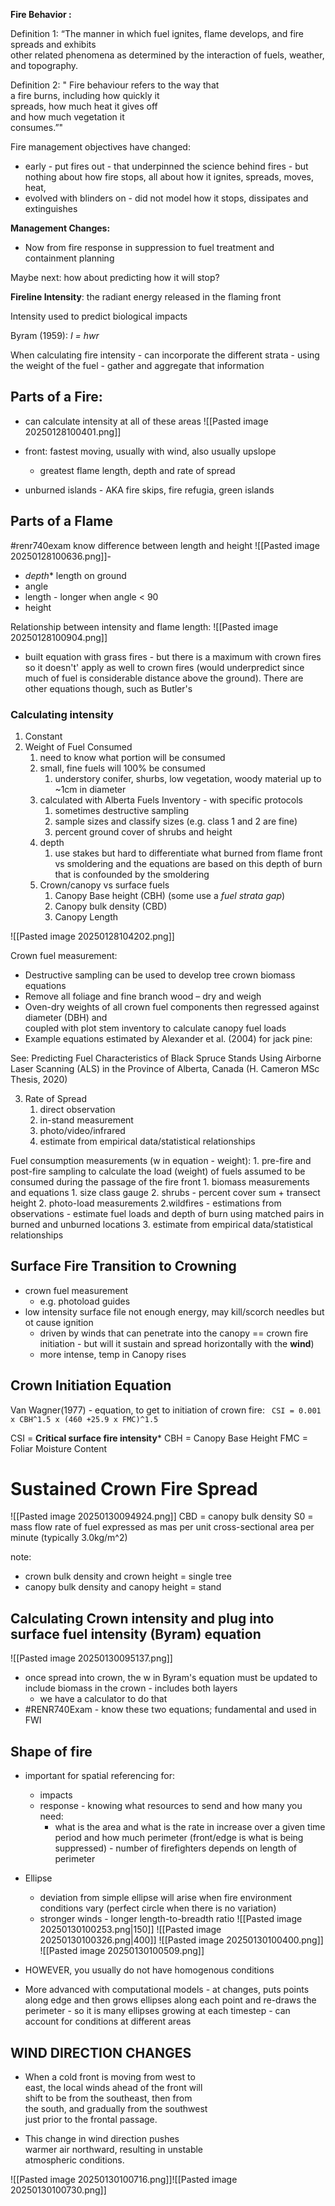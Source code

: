 **Fire Behavior :** 

Definition 1: “The manner in which fuel ignites, flame develops, and fire spreads and exhibits  
other related phenomena as determined by the interaction of fuels, weather,  
and topography.

Definition 2: " Fire behaviour refers to the way that  
a fire burns, including how quickly it  
spreads, how much heat it gives off  
and how much vegetation it  
consumes.”"

Fire management objectives have changed:
- early - put fires out - that underpinned the science behind fires - but nothing about how fire stops, all about how it ignites, spreads, moves, heat,
- evolved with blinders on - did not model how it stops, dissipates and extinguishes

**Management Changes:**
- Now from fire response in suppression to fuel treatment and containment planning

Maybe next: how about predicting how it will stop? 


**Fireline Intensity**: the radiant energy released in the flaming front

Intensity used to predict biological impacts

Byram (1959):
*I = hwr*

When calculating fire intensity - can incorporate the different strata - using the weight of the fuel - gather and aggregate that information

## Parts of a Fire:
- can calculate intensity at all of these areas
![[Pasted image 20250128100401.png]]

- front: fastest moving, usually with wind, also usually upslope
	- greatest flame length, depth and rate of spread
- unburned islands - AKA fire skips, fire refugia, green islands
## Parts of a Flame
#renr740exam know difference between length and height
![[Pasted image 20250128100636.png]]- 
- *depth** length on ground
- angle
- length - longer when angle < 90
- height

Relationship between intensity and flame length:
![[Pasted image 20250128100904.png]]

- built equation with grass fires - but there is a maximum with crown fires so it doesn't' apply as well to crown fires (would underpredict since much of fuel is considerable distance above the ground). There are other equations though, such as Butler's


### Calculating intensity
1. Constant
2. Weight of Fuel Consumed
	1. need to know what portion will be consumed
	2. small, fine fuels will 100% be consumed
		1. understory conifer, shurbs, low vegetation, woody material up to ~1cm in diameter
	3. calculated with Alberta Fuels Inventory - with specific protocols
		1. sometimes destructive sampling
		2. sample sizes and classify sizes (e.g. class 1 and 2 are fine)
		3. percent ground cover of shrubs and height
	4. depth
		1. use stakes but hard to differentiate what burned from flame front vs smoldering and the equations are based on this depth of burn that is confounded by the smoldering
	5. Crown/canopy vs surface fuels
		1. Canopy Base height (CBH)
		(some use a *fuel strata gap*)
		2. Canopy bulk density (CBD)
		3. Canopy Length

![[Pasted image 20250128104202.png]]

Crown fuel measurement:
-   Destructive sampling can be used to develop tree crown biomass equations  
- Remove all foliage and fine branch wood – dry and weigh  
- Oven-dry weights of all crown fuel components then regressed against diameter (DBH) and  
coupled with plot stem inventory to calculate canopy fuel loads  
- Example equations estimated by Alexander et al. (2004) for jack pine:

See: Predicting Fuel Characteristics of  Black Spruce Stands Using  Airborne Laser Scanning (ALS) in  the Province of Alberta, Canada  (H. Cameron MSc Thesis, 2020)

3.  Rate of Spread
	1. direct observation
	2. in-stand measurement
	3. photo/video/infrared
	4. estimate from empirical data/statistical relationships

Fuel consumption measurements (w in equation - weight):
	1. pre-fire and post-fire  sampling to calculate the load (weight) of fuels assumed to be consumed during the passage of the fire front
		1. biomass measurements and equations
			1. size class gauge
			2. shrubs - percent cover sum + transect height
		2. photo-load measurements
	2.wildfires - estimations from observations - estimate fuel loads and depth of burn using matched pairs in burned and unburned locations
	3. estimate from empirical data/statistical relationships


## Surface Fire Transition to Crowning
- crown fuel measurement
	- e.g. photoload guides
- low intensity surface file not enough energy, may kill/scorch needles but ot cause ignition
	- driven by winds that can penetrate into the canopy == crown fire initiation - but will it sustain and spread horizontally with the **wind**)
	- more intense, temp in Canopy rises


## Crown Initiation Equation
Van Wagner(1977) -  equation, to get to initiation of crown fire:
` CSI = 0.001 x CBH^1.5 x (460 +25.9 x FMC)^1.5`

CSI = **Critical surface fire intensity***
CBH = Canopy Base Height
FMC = Foliar Moisture Content

# Sustained Crown Fire Spread
![[Pasted image 20250130094924.png]]
CBD = canopy bulk density
S0 = mass flow rate of fuel expressed as mas per unit cross-sectional area per minute (typically 3.0kg/m^2)

note:
- crown bulk density and crown height = single tree
- canopy bulk density and canopy height = stand

## Calculating Crown intensity and plug into surface fuel intensity (Byram) equation
![[Pasted image 20250130095137.png]]

- once spread into crown, the w in Byram's equation must be updated to include biomass in the crown - includes both layers
	- we have a calculator to do that
- #RENR740Exam - know these two equations; fundamental and used in FWI

## Shape of fire
- important for spatial referencing for:
	- impacts
	- response - knowing what resources to send and how many you need:
		- what is the area and what is the rate in increase over a given time period and how much perimeter (front/edge is what is being suppressed) - number of firefighters depends on length of perimeter
- Ellipse
	- deviation from simple ellipse will arise when fire environment conditions vary (perfect circle when there is no variation)
	- stronger winds - longer length-to-breadth ratio
![[Pasted image 20250130100253.png|150]] ![[Pasted image 20250130100326.png|400]]
![[Pasted image 20250130100400.png]]
![[Pasted image 20250130100509.png]]

- HOWEVER, you usually do not have homogenous conditions
- More advanced with computational models - at changes, puts points along edge and then grows ellipses along each point and re-draws the perimeter - so it is many ellipses growing at each timestep - can account for conditions at different areas
## WIND DIRECTION CHANGES
- When a cold front is moving from west to  
east, the local winds ahead of the front will  
shift to be from the southeast, then from  
the south, and gradually from the southwest  
just prior to the frontal passage.  

- This change in wind direction pushes  
warmer air northward, resulting in unstable  
atmospheric conditions.  

![[Pasted image 20250130100716.png]]![[Pasted image 20250130100730.png]]